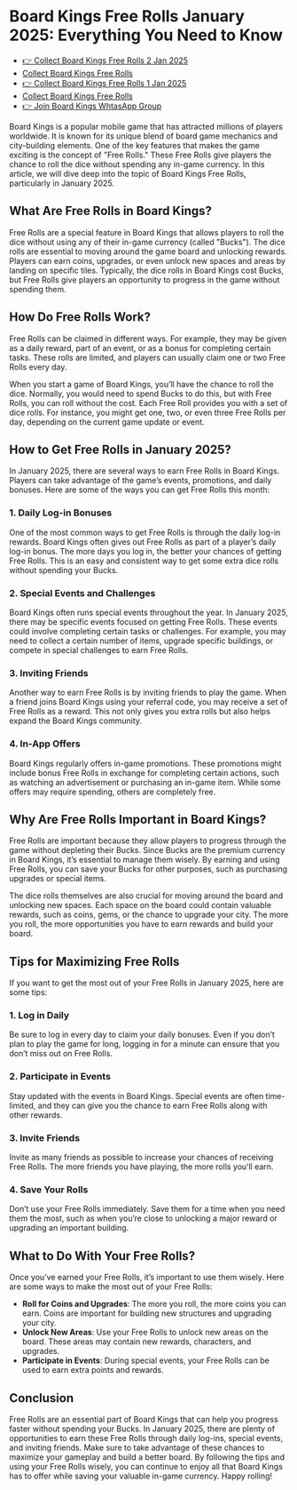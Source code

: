 # Board Kings Free Rolls January 2025: Everything You Need to Know

 - [👉 Collect Board Kings Free Rolls 2 Jan 2025](https://boardkings.onelink.me/Fymc/81dixv3i)
 - [Collect Board Kings Free Rolls](https://chat.whatsapp.com/JS2ZPF8HC3X9ZtM277rTHa)
 - [👉 Collect Board Kings Free Rolls 1 Jan 2025](https://chat.whatsapp.com/JS2ZPF8HC3X9ZtM277rTHa)
 - [Collect Board Kings Free Rolls](https://srtech2020.in/board-kings-free-rolls.html)
 - [👉 Join Board Kings WhtasApp Group](https://chat.whatsapp.com/JS2ZPF8HC3X9ZtM277rTHa)

Board Kings is a popular mobile game that has attracted millions of players worldwide. It is known for its unique blend of board game mechanics and city-building elements. One of the key features that makes the game exciting is the concept of "Free Rolls." These Free Rolls give players the chance to roll the dice without spending any in-game currency. In this article, we will dive deep into the topic of Board Kings Free Rolls, particularly in January 2025.

## What Are Free Rolls in Board Kings?

Free Rolls are a special feature in Board Kings that allows players to roll the dice without using any of their in-game currency (called "Bucks"). The dice rolls are essential to moving around the game board and unlocking rewards. Players can earn coins, upgrades, or even unlock new spaces and areas by landing on specific tiles. Typically, the dice rolls in Board Kings cost Bucks, but Free Rolls give players an opportunity to progress in the game without spending them.

## How Do Free Rolls Work?

Free Rolls can be claimed in different ways. For example, they may be given as a daily reward, part of an event, or as a bonus for completing certain tasks. These rolls are limited, and players can usually claim one or two Free Rolls every day. 

When you start a game of Board Kings, you’ll have the chance to roll the dice. Normally, you would need to spend Bucks to do this, but with Free Rolls, you can roll without the cost. Each Free Roll provides you with a set of dice rolls. For instance, you might get one, two, or even three Free Rolls per day, depending on the current game update or event.

## How to Get Free Rolls in January 2025?

In January 2025, there are several ways to earn Free Rolls in Board Kings. Players can take advantage of the game’s events, promotions, and daily bonuses. Here are some of the ways you can get Free Rolls this month:

### 1. Daily Log-in Bonuses
One of the most common ways to get Free Rolls is through the daily log-in rewards. Board Kings often gives out Free Rolls as part of a player’s daily log-in bonus. The more days you log in, the better your chances of getting Free Rolls. This is an easy and consistent way to get some extra dice rolls without spending your Bucks.

### 2. Special Events and Challenges
Board Kings often runs special events throughout the year. In January 2025, there may be specific events focused on getting Free Rolls. These events could involve completing certain tasks or challenges. For example, you may need to collect a certain number of items, upgrade specific buildings, or compete in special challenges to earn Free Rolls.

### 3. Inviting Friends
Another way to earn Free Rolls is by inviting friends to play the game. When a friend joins Board Kings using your referral code, you may receive a set of Free Rolls as a reward. This not only gives you extra rolls but also helps expand the Board Kings community.

### 4. In-App Offers
Board Kings regularly offers in-game promotions. These promotions might include bonus Free Rolls in exchange for completing certain actions, such as watching an advertisement or purchasing an in-game item. While some offers may require spending, others are completely free.

## Why Are Free Rolls Important in Board Kings?

Free Rolls are important because they allow players to progress through the game without depleting their Bucks. Since Bucks are the premium currency in Board Kings, it’s essential to manage them wisely. By earning and using Free Rolls, you can save your Bucks for other purposes, such as purchasing upgrades or special items.

The dice rolls themselves are also crucial for moving around the board and unlocking new spaces. Each space on the board could contain valuable rewards, such as coins, gems, or the chance to upgrade your city. The more you roll, the more opportunities you have to earn rewards and build your board.

## Tips for Maximizing Free Rolls

If you want to get the most out of your Free Rolls in January 2025, here are some tips:

### 1. Log in Daily
Be sure to log in every day to claim your daily bonuses. Even if you don’t plan to play the game for long, logging in for a minute can ensure that you don’t miss out on Free Rolls.

### 2. Participate in Events
Stay updated with the events in Board Kings. Special events are often time-limited, and they can give you the chance to earn Free Rolls along with other rewards.

### 3. Invite Friends
Invite as many friends as possible to increase your chances of receiving Free Rolls. The more friends you have playing, the more rolls you’ll earn.

### 4. Save Your Rolls
Don’t use your Free Rolls immediately. Save them for a time when you need them the most, such as when you’re close to unlocking a major reward or upgrading an important building.

## What to Do With Your Free Rolls?

Once you’ve earned your Free Rolls, it’s important to use them wisely. Here are some ways to make the most out of your Free Rolls:

- **Roll for Coins and Upgrades**: The more you roll, the more coins you can earn. Coins are important for building new structures and upgrading your city.
- **Unlock New Areas**: Use your Free Rolls to unlock new areas on the board. These areas may contain new rewards, characters, and upgrades.
- **Participate in Events**: During special events, your Free Rolls can be used to earn extra points and rewards.

## Conclusion

Free Rolls are an essential part of Board Kings that can help you progress faster without spending your Bucks. In January 2025, there are plenty of opportunities to earn these Free Rolls through daily log-ins, special events, and inviting friends. Make sure to take advantage of these chances to maximize your gameplay and build a better board. By following the tips and using your Free Rolls wisely, you can continue to enjoy all that Board Kings has to offer while saving your valuable in-game currency. Happy rolling!
